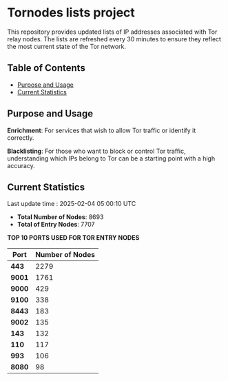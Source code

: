 # Tornodes lists project

This repository provides updated lists of IP addresses associated with Tor relay nodes. The lists are refreshed every 30 minutes to ensure they reflect the most current state of the Tor network.

## Table of Contents

- [Purpose and Usage](#purpose-and-usage)
- [Current Statistics](#current-statistics)


## Purpose and Usage

**Enrichment**: For services that wish to allow Tor traffic or identify it correctly.

**Blacklisting**: For those who want to block or control Tor traffic, understanding which IPs belong to Tor can be a starting point with a high accuracy.

## Current Statistics

Last update time : 2025-02-04 05:00:10 UTC

- **Total Number of Nodes**: 8693
- **Total of Entry Nodes**: 7707

**TOP 10 PORTS USED FOR TOR ENTRY NODES**

| **Port** | **Number of Nodes** |
|------|-----------------|
| **443**   | 2279  |
| **9001**   | 1761  |
| **9000**   | 429  |
| **9100**   | 338  |
| **8443**   | 183  |
| **9002**   | 135  |
| **143**   | 132  |
| **110**   | 117  |
| **993**   | 106  |
| **8080**   | 98  |

